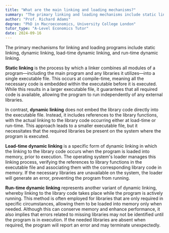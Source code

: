 ```yaml
---
title: "What are the main linking and loading mechanisms?"
summary: "The primary linking and loading mechanisms include static linking, dynamic linking, load-time dynamic linking, and run-time dynamic linking, each serving different purposes in program execution."
author: "Prof. Richard Adams"
degree: "PhD in Macroeconomics, University College London"
tutor_type: "A-Level Economics Tutor"
date: 2024-09-16
---
```


The primary mechanisms for linking and loading programs include static linking, dynamic linking, load-time dynamic linking, and run-time dynamic linking.

**Static linking** is the process by which a linker combines all modules of a program—including the main program and any libraries it utilizes—into a single executable file. This occurs at compile-time, meaning all the necessary code is embedded within the executable before it is executed. While this results in a larger executable file, it guarantees that all required code is available, allowing the program to run independently of any external libraries.

In contrast, **dynamic linking** does not embed the library code directly into the executable file. Instead, it includes references to the library functions, with the actual linking to the library code occurring either at load-time or run-time. This approach leads to a smaller executable file, but it necessitates that the required libraries be present on the system where the program is executed.

**Load-time dynamic linking** is a specific form of dynamic linking in which the linking to the library code occurs when the program is loaded into memory, prior to execution. The operating system's loader manages this linking process, verifying the references to library functions in the executable file and associating them with the corresponding library code in memory. If the necessary libraries are unavailable on the system, the loader will generate an error, preventing the program from running.

**Run-time dynamic linking** represents another variant of dynamic linking, whereby linking to the library code takes place while the program is actively running. This method is often employed for libraries that are only required in specific circumstances, allowing them to be loaded into memory only when needed. Although this can conserve memory and enhance performance, it also implies that errors related to missing libraries may not be identified until the program is in execution. If the needed libraries are absent when required, the program will report an error and may terminate unexpectedly.
    